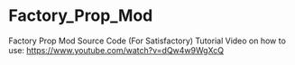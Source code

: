 # Factory_Prop_Mod
Factory Prop Mod Source Code (For Satisfactory)
Tutorial Video on how to use:
https://www.youtube.com/watch?v=dQw4w9WgXcQ
